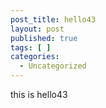 ```yaml
---
post_title: hello43
layout: post
published: true
tags: [ ]
categories:
  - Uncategorized
---
```

this is hello43

